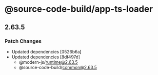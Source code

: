 # @source-code-build/app-ts-loader

## 2.63.5

### Patch Changes

- Updated dependencies [0526b6a]
- Updated dependencies [8df497d]
  - @modern-js/runtime@2.63.5
  - @source-code-build/common@2.63.5
